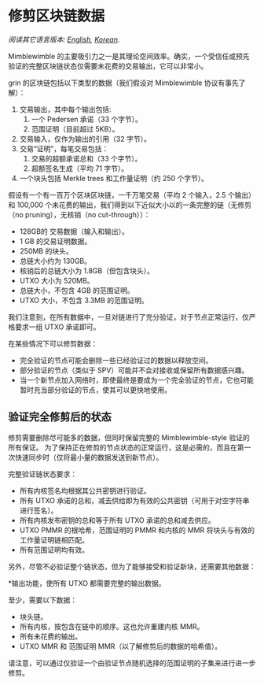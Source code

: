 # 修剪区块链数据

*阅读其它语言版本: [English](../pruning.md), [Korean](pruning_KR.md).*

Mimblewimble 的主要吸引力之一是其理论空间效率。确实，一个受信任或预先验证的完整区块链状态仅需要未花费的交易输出，它可以非常小。

grin 的区块链包括以下类型的数据（我们假设对 Mimblewimble 协议有事先了解）：

1. 交易输出，其中每个输出包括:
    1. 一个 Pedersen 承诺（33 个字节）。
    1. 范围证明（目前超过 5KB）。
1. 交易输入，仅作为输出的引用（32 字节）。
1. 交易“证明”，每笔交易包括：
    1. 交易的超额承诺总和（33 个字节）。
    1. 超额签名生成（平均 71 字节）。
1. 一个块头包括 Merkle trees 和工作量证明（约 250 个字节）。

假设有一个有一百万个区块区块链，一千万笔交易（平均 2 个输入，2.5 个输出）和 100,000 个未花费的输出，我们得到以下近似大小以的一条完整的链（无修剪（no pruning），无核销（no cut-through））：

* 128GB的 交易数据（输入和输出）。
* 1 GB 的交易证明数据。
* 250MB 的块头。
* 总链大小约为 130GB。
* 核销后的总链大小为 1.8GB（但包含块头）。
* UTXO 大小为 520MB。
* 总链大小，不包含 4GB 的范围证明。
* UTXO 大小，不包含 3.3MB 的范围证明。

我们注意到，在所有数据中，一旦对链进行了充分验证，对于节点正常运行，仅严格要求一组 UTXO 承诺即可。

在某些情况下可以修剪数据：

* 完全验证的节点可能会删除一些已经验证过的数据以释放空间。
* 部分验证的节点（类似于 SPV）可能并不会对接收或保留所有数据感兴趣。
* 当一个新节点加入网络时，即使最终是要成为一个完全验证的节点，它也可能暂时充当部分验证的节点，使其可以更快地使用。

## 验证完全修剪后的状态

修剪需要删除尽可能多的数据，但同时保留完整的 Mimblewimble-style 验证的所有保证。
为了保持正在修剪的节点状态的正常运行，这是必需的，而且在第一次快速同步时（仅将最小量的数据发送到新节点）。

完整验证链状态要求：

* 所有内核签名均根据其公共密钥进行验证。
* 所有 UTXO 承诺的总和，减去供给即为有效的公共密钥（可用于对空字符串进行签名）。
* 所有内核发布密钥的总和等于所有 UTXO 承诺的总和减去供应。
* UTXO PMMR 的根哈希，范围证明的 PMMR 和内核的 MMR 将块头与有效的工作量证明链相匹配。
* 所有范围证明均有效。

另外，尽管不必验证整个链状态，但为了能够接受和验证新块，还需要其他数据：

*输出功能，使所有 UTXO 都需要完整的输出数据。

至少，需要以下数据：

* 块头链。
* 所有内核，按包含在链中的顺序。这也允许重建内核 MMR。
* 所有未花费的输出。
* UTXO MMR 和 范围证明 MMR（以了解修剪后的数据的哈希值）。

请注意，可以通过仅验证一个由验证节点随机选择的范围证明的子集来进行进一步修剪。

